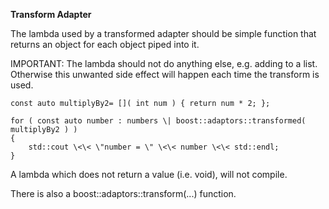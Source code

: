 **Transform Adapter**

The lambda used by a transformed adapter should be simple function that
returns an object for each object piped into it.

IMPORTANT: The lambda should not do anything else, e.g. adding to a
list. Otherwise this unwanted side effect will happen each time the
transform is used.

```
const auto multiplyBy2= []( int num ) { return num * 2; };

for ( const auto number : numbers \| boost::adaptors::transformed( multiplyBy2 ) )
{
    std::cout \<\< \"number = \" \<\< number \<\< std::endl;
}
```


A lambda which does not return a value (i.e. void), will not compile.

There is also a boost::adaptors::transform(\...) function.
